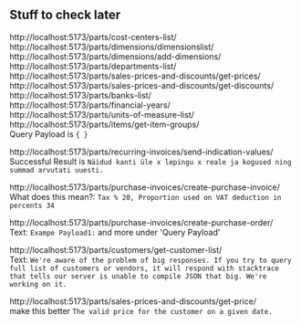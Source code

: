 ## Stuff to check later

http://localhost:5173/parts/cost-centers-list/<br>
http://localhost:5173/parts/dimensions/dimensionslist/<br>
http://localhost:5173/parts/dimensions/add-dimensions/<br>
http://localhost:5173/parts/departments-list/<br>
http://localhost:5173/parts/sales-prices-and-discounts/get-prices/<br>
http://localhost:5173/parts/sales-prices-and-discounts/get-discounts/<br>
http://localhost:5173/parts/banks-list/<br>
http://localhost:5173/parts/financial-years/<br>
http://localhost:5173/parts/units-of-measure-list/<br>
http://localhost:5173/parts/items/get-item-groups/<br>
Query Payload is `{ }`

http://localhost:5173/parts/recurring-invoices/send-indication-values/<br>
Successful Result is `Näidud kanti üle x lepingu x reale ja kogused ning summad arvutati uuesti.`

http://localhost:5173/parts/purchase-invoices/create-purchase-invoice/<br>
What does this mean?: `Tax % 20, Proportion used on VAT deduction in percents 34`

http://localhost:5173/parts/purchase-invoices/create-purchase-order/<br>
Text: `Exampe Payload1:` and more under 'Query Payload'

http://localhost:5173/parts/customers/get-customer-list/<br>
Text: `We're aware of the problem of big responses. If you try to query full list of customers or vendors, it will respond with stacktrace that tells our server is unable to compile JSON that big. We're working on it.`

http://localhost:5173/parts/sales-prices-and-discounts/get-price/<br>
make this better `The valid price for the customer on a given date.`